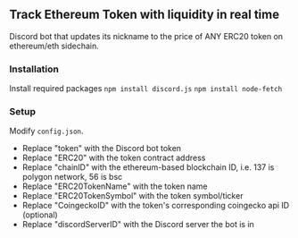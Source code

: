 ## Track Ethereum Token with liquidity in real time
Discord bot that updates its nickname to the price of ANY ERC20 token on ethereum/eth sidechain.

### Installation
Install required packages
`npm install discord.js`
`npm install node-fetch`

### Setup
Modify `config.json`.
- Replace "token" with the Discord bot token
- Replace "ERC20" with the token contract address
- Replace "chainID" with the ethereum-based blockchain ID, i.e. 137 is polygon network, 56 is bsc
- Replace "ERC20TokenName" with the token name
- Replace "ERC20TokenSymbol" with the token symbol/ticker
- Replace "CoingeckoID" with the token's corresponding coingecko api ID (optional)
- Replace "discordServerID" with the Discord server the bot is in
